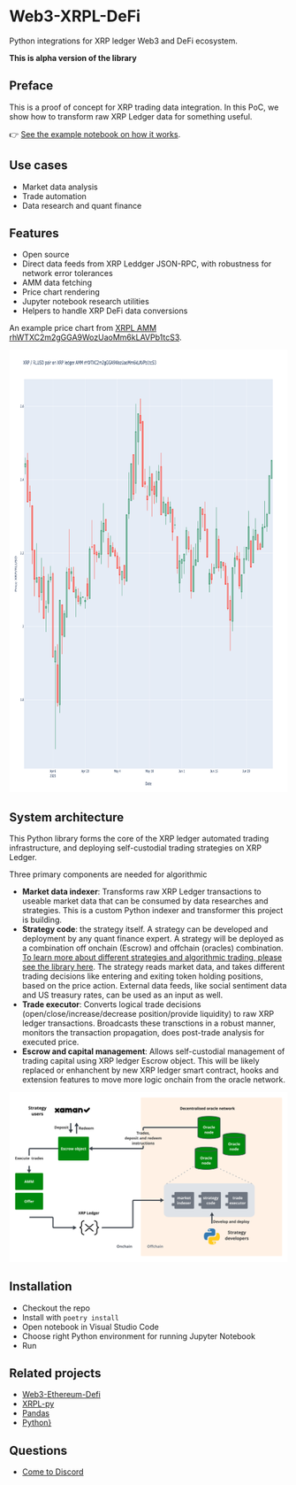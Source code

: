 # Web3-XRPL-DeFi

Python integrations for XRP ledger Web3 and DeFi ecosystem.

**This is alpha version of the library**

## Preface

This is a proof of concept for XRP trading data integration. In this PoC, 
we show how to transform raw XRP Ledger data for something useful.

 👉 [See the example notebook on how it works](./examples/crypto-xrp-price.ipynb).


## Use cases

- Market data analysis
- Trade automation
- Data research and quant finance

## Features 

- Open source
- Direct data feeds from XRP Leddger JSON-RPC, with robustness for network error tolerances
- AMM data fetching
- Price chart rendering
- Jupyter notebook research utilities
- Helpers to handle XRP DeFi data conversions

An example price chart from [XRPL AMM rhWTXC2m2gGGA9WozUaoMm6kLAVPb1tcS3](https://xrpscan.com/account/rhWTXC2m2gGGA9WozUaoMm6kLAVPb1tcS3).

<img src="./examples/screenshot.png" width="800" height="800">

## System architecture

This Python library forms the core of the XRP ledger automated trading infrastructure, and deploying self-custodial trading strategies on XRP Ledger.

Three primary components are needed for algorithmic 
- **Market data indexer**: Transforms raw XRP Ledger transactions to useable market data that can be consumed by data researches and strategies. This is a custom Python indexer and transformer this project is building.
- **Strategy code**: the strategy itself. A strategy can be developed and deployment by any quant finance expert. A strategy will be deployed as a combination off onchain (Escrow) and offchain (oracles) combination. [To learn more about different strategies and algorithmic trading, please see the library here](https://tradingstrategy.ai/docs/learn/). The strategy reads market data, and takes different trading decisions like entering and exiting token holding positions, based on the price action. External data feeds, like social sentiment data and US treasury rates, can be used as an input as well.
- **Trade executor**: Converts logical trade decisions (open/close/increase/decrease position/provide liquidity) to raw XRP ledger transactions. Broadcasts these transctions in a robust manner, monitors the transaction propagation, does post-trade analysis for executed price. 
- **Escrow and capital management**: Allows self-custodial management of trading capital using XRP ledger Escrow object. This will be likely replaced or enhanchent by new XRP ledger smart contract, hooks and extension features to move more logic onchain from the oracle network.

![architecture](/examples/architecture.png)

## Installation

- Checkout the repo
- Install with `poetry install`
- Open notebook in Visual Studio Code
- Choose right Python environment for running Jupyter Notebook
- Run

## Related projects

- [Web3-Ethereum-Defi](https://github.com/tradingstrategy-ai/web3-ethereum-defi)
- [XRPL-py](https://github.com/XRPLF/xrpl-py)
- [Pandas](https://pandas.pydata.org/)
- [Python}](https://www.python.org/)

## Questions

- [Come to Discord](https://tradingstrategy.ai/community)